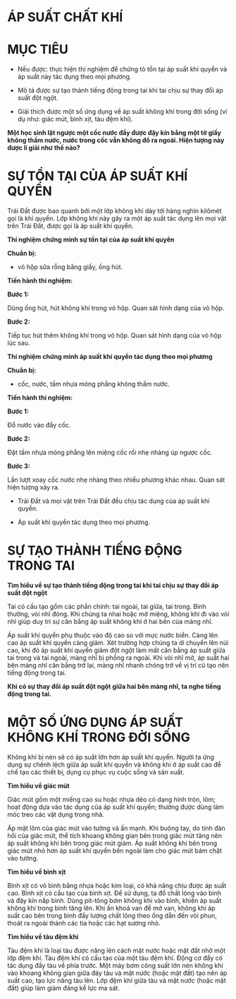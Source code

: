 # ÁP SUẤT CHẤT KHÍ

# MỤC TIÊU

*   Nếu được: thực hiện thí nghiệm để chứng tỏ tồn tại áp suất khí quyển và áp suất này tác dụng theo mọi phương.

*   Mô tả được sự tạo thành tiếng động trong tai khi tai chịu sự thay đổi áp suất đột ngột.

*   Giải thích được một số ứng dụng về áp suất không khí trong đời sống (ví dụ như: giác mút, bình xịt, tàu đệm khí).

**Một học sinh lật ngược một cốc nước đầy được đậy kín bằng một tờ giấy không thấm nước, nước trong cốc vẫn không đổ ra ngoài. Hiện tượng này được lí giải như thế nào?**

# SỰ TỒN TẠI CỦA ÁP SUẤT KHÍ QUYỂN

Trái Đất được bao quanh bởi một lớp không khí dày tới hàng nghìn kilômét gọi là khí quyển. Lớp không khí này gây ra một áp suất tác dụng lên mọi vật trên Trái Đất, được gọi là áp suất khí quyển.

**Thí nghiệm chứng minh sự tồn tại của áp suất khí quyển**

**Chuẩn bị:**

*   vỏ hộp sữa rỗng bằng giấy, ống hút.

**Tiến hành thí nghiệm:**

**Bước 1:**

Dùng ống hút, hút không khí trong vỏ hộp. Quan sát hình dạng của vỏ hộp.

**Bước 2:**

Tiếp tục hút thêm không khí trong vỏ hộp. Quan sát hình dạng của vỏ hộp lúc sau.

**Thí nghiệm chứng minh áp suất khí quyển tác dụng theo mọi phương**

**Chuẩn bị:**

*   cốc, nước, tấm nhựa mỏng phẳng không thấm nước.

**Tiến hành thí nghiệm:**

**Bước 1:**

Đổ nước vào đầy cốc.

**Bước 2:**

Đặt tấm nhựa mỏng phẳng lên miệng cốc rồi nhẹ nhàng úp ngược cốc.

**Bước 3:**

Lần lượt xoay cốc nước nhẹ nhàng theo nhiều phương khác nhau. Quan sát hiện tượng xảy ra.

*   Trái Đất và mọi vật trên Trái Đất đều chịu tác dụng của áp suất khí quyển.

*   Áp suất khí quyển tác dụng theo mọi phương.

# SỰ TẠO THÀNH TIẾNG ĐỘNG TRONG TAI

**Tìm hiểu về sự tạo thành tiếng động trong tai khi tai chịu sự thay đổi áp suất đột ngột**

Tai có cấu tạo gồm các phần chính: tai ngoài, tai giữa, tai trong. Bình thường, vòi nhĩ đóng. Khi chúng ta nhai hoặc mở miệng, không khí đi vào vòi nhĩ giúp duy trì sự cân bằng áp suất không khí ở hai bên của màng nhĩ.

Áp suất khí quyển phụ thuộc vào độ cao so với mực nước biển. Càng lên cao áp suất khí quyển càng giảm. Xét trường hợp chúng ta di chuyển lên núi cao, khi đó áp suất khí quyển giảm đột ngột làm mất cân bằng áp suất giữa tai trong và tai ngoài, màng nhĩ bị phồng ra ngoài. Khi vòi nhĩ mở, áp suất hai bên màng nhĩ cân bằng trở lại, màng nhĩ nhanh chóng trở về vị trí cũ tạo nên tiếng động trong tai.

**Khi có sự thay đổi áp suất đột ngột giữa hai bên màng nhĩ, ta nghe tiếng động trong tai.**

# MỘT SỐ ỨNG DỤNG ÁP SUẤT KHÔNG KHÍ TRONG ĐỜI SỐNG

Không khí bị nén sẽ có áp suất lớn hơn áp suất khí quyển. Người ta ứng dụng sự chênh lệch giữa áp suất khí quyển và không khí ở áp suất cao để chế tạo các thiết bị, dụng cụ phục vụ cuộc sống và sản xuất.

**Tìm hiểu về giác mút**

Giác mút gồm một miếng cao su hoặc nhựa dẻo có dạng hình tròn, lõm; hoạt động dựa vào tác dụng của áp suất khí quyển; thường được dùng làm móc treo các vật dụng trong nhà.

Áp mặt lõm của giác mút vào tường và ấn mạnh. Khi buông tay, do tính đàn hồi của giác mút, thể tích khoang không gian bên trong giác mút tăng nên áp suất không khí bên trong giác mút giảm. Áp suất không khí bên trong giác mút nhỏ hơn áp suất khí quyển bên ngoài làm cho giác mút bám chặt vào tường.

**Tìm hiểu về bình xịt**

Bình xịt có vỏ bình bằng nhựa hoặc kim loại, có khả năng chịu được áp suất cao. Bình xịt có cấu tạo của bình xịt. Để sử dụng, ta đổ chất lỏng vào bình và đậy kín nắp bình. Dùng pit-tông bơm không khí vào bình, khiến áp suất không khí trong bình tăng lên. Khi ấn khoá van để mở van, không khí áp suất cao bên trong bình đẩy lượng chất lỏng theo ống dẫn đến vòi phun, thoát ra ngoài thành các tia hoặc các hạt sương nhỏ.

**Tìm hiểu về tàu đệm khí**

Tàu đệm khí là loại tàu được nâng lên cách mặt nước hoặc mặt đất nhờ một lớp đệm khí. Tàu đệm khí có cấu tạo của một tàu đệm khí. Động cơ đẩy có tác dụng đẩy tàu về phía trước. Một máy bơm công suất lớn nén không khí vào khoang không gian giữa đáy tàu và mặt nước (hoặc mặt đất) tạo nên áp suất cao, tạo lực nâng tàu lên. Lớp đệm khí giữa tàu và mặt nước (hoặc mặt đất) giúp làm giảm đáng kể lực ma sát.
